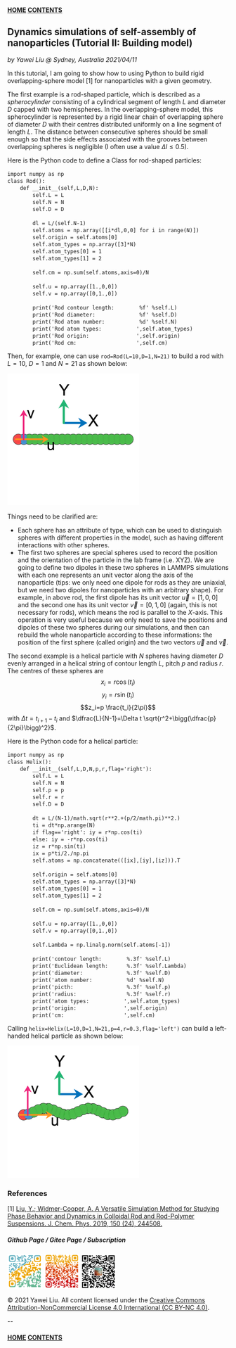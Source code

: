 #### [HOME](../../index.html) [CONTENTS](../index.html)

## Dynamics simulations of self-assembly of nanoparticles (Tutorial II: Building model)
 
*by Yawei Liu  @ Sydney, Australia 2021/04/11*

In this tutorial, I am going to show how to using Python to build rigid overlapping-sphere model [1] for nanoparticles with a given geometry.

The first example is a rod-shaped particle, which is described as a *spherocylinder* consisting of a cylindrical segment of length $L$ and diameter $D$ capped with two hemispheres. In the overlapping-sphere model, this spherocylinder is represented by a rigid linear chain of overlapping sphere of diameter $D$ with their centres distributed uniformly on a line segment of length $L$. The distance between consecutive spheres should be small enough so that the side effects associated with the grooves between overlapping spheres is negligible (I often use a value $\Delta l \le 0.5$).

Here is the Python code to define a Class for rod-shaped particles: 

```
import numpy as np
class Rod():
    def __init__(self,L,D,N):
        self.L = L
        self.N = N
        self.D = D
        
        dl = L/(self.N-1)
        self.atoms = np.array([[i*dl,0,0] for i in range(N)])
        self.origin = self.atoms[0]
        self.atom_types = np.array([3]*N)
        self.atom_types[0] = 1
        self.atom_types[1] = 2
        
        self.cm = np.sum(self.atoms,axis=0)/N
        
        self.u = np.array([1.,0,0])
        self.v = np.array([0,1.,0])
        
        print('Rod contour length:        %f' %self.L)
        print('Rod diameter:              %f' %self.D)
        print('Rod atom number:           %d' %self.N)
        print('Rod atom types:           ',self.atom_types)
        print('Rod origin:               ',self.origin)
        print('Rod cm:                   ',self.cm)
``` 
Then, for example, one can use ```rod=Rod(L=10,D=1,N=21)``` to build a rod with $L=10$, $D=1$ and $N=21$ as shown below:

<img src="images/assembly_nanoparticles/rod.png" alt="github page" height="300" />

Things need to be clarified are:

* Each sphere has an attribute of type, which can be used to distinguish spheres with different properties in the model, such as having different interactions with other spheres.
* The first two spheres are special spheres used to record the position and the orientation of the particle in the lab frame (i.e. XYZ). We are going to define two dipoles in these two spheres in LAMMPS simulations with each one represents an unit vector along the axis of the nanoparticle (tips: we only need one dipole for rods as they are uniaxial, but we need two dipoles for nanoparticles with an arbitrary shape). For example, in above rod, the first dipole has its unit vector $\vec{u}=[1,0,0]$ and the second one has its unit vector $\vec{v}=[0,1,0]$ (again, this is not necessary for rods), which means the rod is parallel to the $X$-axis. This operation is very useful because we only need to save the positions and dipoles of these two spheres during our simulations, and then can rebuild the whole nanoparticle according to these informations: the position of the first sphere (called origin) and the two vectors $\vec{u}$ and $\vec{v}$. 

The second example is a helical particle with $N$ spheres having diameter $D$ evenly arranged in a helical string of contour length $L$, pitch $p$ and radius $r$. The centres of these spheres are
$$x_i=r \cos(t_i)$$
$$y_i=r \sin(t_i)$$
$$z_i=p \frac{t_i}{2\pi}$$
with $\Delta t = t_{i+1} - t_{i}$ and $\dfrac{L}{N-1}=\Delta t \sqrt{r^2+\bigg(\dfrac{p}{2\pi}\bigg)^2}$.

Here is the Python code for a helical particle:

```
import numpy as np
class Helix():
    def __init__(self,L,D,N,p,r,flag='right'):
        self.L = L
        self.N = N
        self.p = p
        self.r = r
        self.D = D
        
        dt = L/(N-1)/math.sqrt(r**2.+(p/2/math.pi)**2.)
        ti = dt*np.arange(N)
        if flag=='right': iy = r*np.cos(ti)
        else: iy = -r*np.cos(ti)
        iz = r*np.sin(ti)
        ix = p*ti/2./np.pi
        self.atoms = np.concatenate(([ix],[iy],[iz])).T
        
        self.origin = self.atoms[0]
        self.atom_types = np.array([3]*N)
        self.atom_types[0] = 1
        self.atom_types[1] = 2
        
        self.cm = np.sum(self.atoms,axis=0)/N
        
        self.u = np.array([1.,0,0])
        self.v = np.array([0,1.,0])
        
        self.Lambda = np.linalg.norm(self.atoms[-1])
        
        print('contour length:        %.3f' %self.L)
        print('Euclidean length:      %.3f' %self.Lambda)
        print('diameter:              %.3f' %self.D)
        print('atom number:           %d' %self.N)
        print('picth:                 %.3f' %self.p)
        print('radius:                %.3f' %self.r)
        print('atom types:           ',self.atom_types)
        print('origin:               ',self.origin)
        print('cm:                   ',self.cm)
```

Calling ```helix=Helix(L=10,D=1,N=21,p=4,r=0.3,flag='left')``` can build a left-handed helical particle
as shown below:

<img src="images/assembly_nanoparticles/helix.png" alt="github page" height="300" />





### References

[1] [Liu, Y.; Widmer-Cooper, A. A Versatile Simulation Method for Studying Phase Behavior and Dynamics in Colloidal Rod and Rod-Polymer Suspensions. J. Chem. Phys. 2019, 150 (24), 244508.](http://aip.scitation.org/doi/10.1063/1.5096193)


##### Github Page / Gitee Page / Subscription
<img src="images/github_yawei.png" alt="github page" width="80" height="80" />
<img src="images/gitee_yawei.png" alt="gitee page" width="80" height="80" />
<img src="images/wechat.png" alt="wechat" width="80" height="80" />

<p>&copy; 2021 Yawei Liu. All content licensed under the <a href="https://creativecommons.org/licenses/by-nc/4.0/legalcode#languages">Creative Commons Attribution-NonCommercial License 4.0 International (CC BY-NC 4.0)</a>.</p>

--
#### [HOME](../../index.html) [CONTENTS](../index.html)
